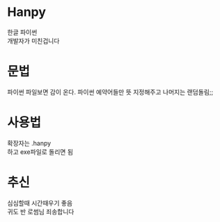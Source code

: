 # Hanpy
한글 파이썬
<br/>개발자가 미친겁니다

# 문법
파이썬 파일보면 감이 온다. 파이썬 예약어들만 뜻 지정해주고 나머지는 랜덤돌림;;

# 사용법
확장자는 .hanpy
<br/>하고 exe파일로 돌리면 됨

# 추신
심심할때 시간때우기 좋음
<br/>귀도 반 로썸님 죄송합니다
